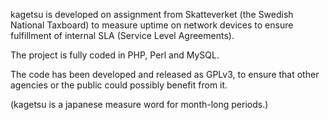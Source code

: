 kagetsu is developed on assignment from Skatteverket (the Swedish National Taxboard)
to measure uptime on network devices to ensure fulfillment of internal SLA (Service
Level Agreements).

The project is fully coded in PHP, Perl and MySQL.

The code has been developed and released as GPLv3, to ensure that other agencies or
the public could possibly benefit from it.

(kagetsu is a japanese measure word for month-long periods.)